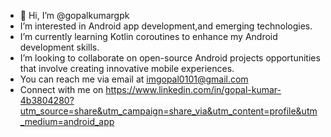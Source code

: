 - 👋 Hi, I’m @gopalkumargpk
-  I’m interested in Android app development,and emerging technologies.
-  I’m currently learning Kotlin coroutines to enhance my Android development skills.
- I’m looking to collaborate on open-source Android projects opportunities that involve creating innovative mobile experiences.
- You can reach me via email at imgopal0101@gmail.com
- Connect with me on https://www.linkedin.com/in/gopal-kumar-4b3804280?utm_source=share&utm_campaign=share_via&utm_content=profile&utm_medium=android_app
